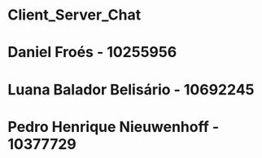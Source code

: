 # Client_Server_Chat

# Daniel Froés - 10255956
# Luana Balador Belisário - 10692245
# Pedro Henrique Nieuwenhoff - 10377729